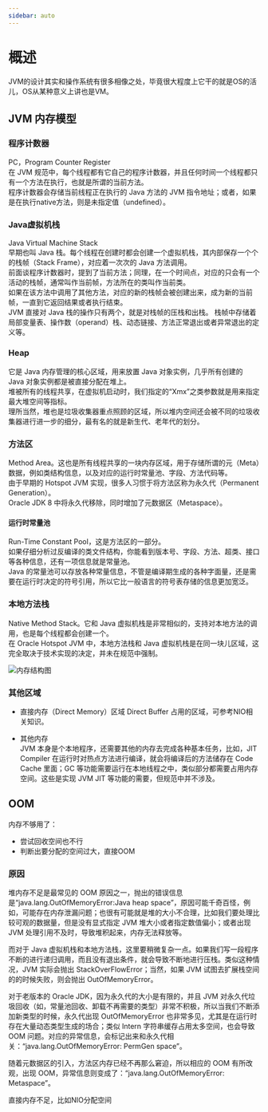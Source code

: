 ```yaml
---
sidebar: auto
---
```

# 概述

JVM的设计其实和操作系统有很多相像之处，毕竟很大程度上它干的就是OS的活儿，OS从某种意义上讲也是VM。

## JVM 内存模型

### 程序计数器
  
  PC，Program Counter Register  
  在 JVM 规范中，每个线程都有它自己的程序计数器，并且任何时间一个线程都只有一个方法在执行，也就是所谓的当前方法。  
  程序计数器会存储当前线程正在执行的 Java 方法的 JVM 指令地址；或者，如果是在执行native方法，则是未指定值（undefined）。  

### Java虚拟机栈

  Java Virtual Machine Stack  
  早期也叫 Java 栈。每个线程在创建时都会创建一个虚拟机栈，其内部保存一个个的栈帧（Stack Frame），对应着一次次的 Java 方法调用。  
  前面谈程序计数器时，提到了当前方法；同理，在一个时间点，对应的只会有一个活动的栈帧，通常叫作当前帧，方法所在的类叫作当前类。  
  如果在该方法中调用了其他方法，对应的新的栈帧会被创建出来，成为新的当前帧，一直到它返回结果或者执行结束。  
  JVM 直接对 Java 栈的操作只有两个，就是对栈帧的压栈和出栈。
  栈帧中存储着局部变量表、操作数（operand）栈、动态链接、方法正常退出或者异常退出的定义等。  

### Heap  

  它是 Java 内存管理的核心区域，用来放置 Java 对象实例，几乎所有创建的 Java 对象实例都是被直接分配在堆上。  
  堆被所有的线程共享，在虚拟机启动时，我们指定的“Xmx”之类参数就是用来指定最大堆空间等指标。  
  理所当然，堆也是垃圾收集器重点照顾的区域，所以堆内空间还会被不同的垃圾收集器进行进一步的细分，最有名的就是新生代、老年代的划分。  

### 方法区  

  Method Area。这也是所有线程共享的一块内存区域，用于存储所谓的元（Meta）数据，例如类结构信息，以及对应的运行时常量池、字段、方法代码等。  
  由于早期的 Hotspot JVM 实现，很多人习惯于将方法区称为永久代（Permanent Generation）。  
  Oracle JDK 8 中将永久代移除，同时增加了元数据区（Metaspace）。

#### 运行时常量池  

  Run-Time Constant Pool，这是方法区的一部分。  
  如果仔细分析过反编译的类文件结构，你能看到版本号、字段、方法、超类、接口等各种信息，还有一项信息就是常量池。  
  Java 的常量池可以存放各种常量信息，不管是编译期生成的各种字面量，还是需要在运行时决定的符号引用，所以它比一般语言的符号表存储的信息更加宽泛。  

### 本地方法栈  

  Native Method Stack。它和 Java 虚拟机栈是非常相似的，支持对本地方法的调用，也是每个线程都会创建一个。  
  在 Oracle Hotspot JVM 中，本地方法栈和 Java 虚拟机栈是在同一块儿区域，这完全取决于技术实现的决定，并未在规范中强制。  

![内存结构图](https://static001.geekbang.org/resource/image/36/bc/360b8f453e016cb641208a6a8fb589bc.png)  

### 其他区域

- 直接内存（Direct Memory）区域
  Direct Buffer 占用的区域，可参考NIO相关知识。

- 其他内存  
  JVM 本身是个本地程序，还需要其他的内存去完成各种基本任务，比如，JIT Compiler 在运行时对热点方法进行编译，就会将编译后的方法储存在 Code Cache 里面；GC 等功能需要运行在本地线程之中，类似部分都需要占用内存空间。这些是实现 JVM JIT 等功能的需要，但规范中并不涉及。


## OOM

内存不够用了：  
- 尝试回收空间也不行  
- 判断出要分配的空间过大，直接OOM  

### 原因

堆内存不足是最常见的 OOM 原因之一，抛出的错误信息是“java.lang.OutOfMemoryError:Java heap space”，原因可能千奇百怪，例如，可能存在内存泄漏问题；也很有可能就是堆的大小不合理，比如我们要处理比较可观的数据量，但是没有显式指定 JVM 堆大小或者指定数值偏小；或者出现 JVM 处理引用不及时，导致堆积起来，内存无法释放等。

而对于 Java 虚拟机栈和本地方法栈，这里要稍微复杂一点。如果我们写一段程序不断的进行递归调用，而且没有退出条件，就会导致不断地进行压栈。类似这种情况，JVM 实际会抛出 StackOverFlowError；当然，如果 JVM 试图去扩展栈空间的的时候失败，则会抛出 OutOfMemoryError。

对于老版本的 Oracle JDK，因为永久代的大小是有限的，并且 JVM 对永久代垃圾回收（如，常量池回收、卸载不再需要的类型）非常不积极，所以当我们不断添加新类型的时候，永久代出现 OutOfMemoryError 也非常多见，尤其是在运行时存在大量动态类型生成的场合；类似 Intern 字符串缓存占用太多空间，也会导致 OOM 问题。对应的异常信息，会标记出来和永久代相关：“java.lang.OutOfMemoryError: PermGen space”。

随着元数据区的引入，方法区内存已经不再那么窘迫，所以相应的 OOM 有所改观，出现 OOM，异常信息则变成了：“java.lang.OutOfMemoryError: Metaspace”。

直接内存不足，比如NIO分配空间

